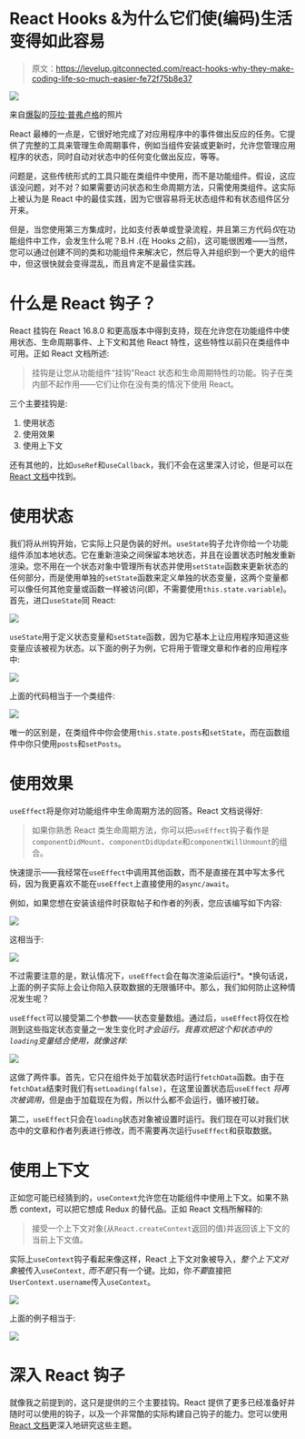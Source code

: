 # React Hooks &为什么它们使(编码)生活变得如此容易

> 原文：<https://levelup.gitconnected.com/react-hooks-why-they-make-coding-life-so-much-easier-fe72f75b8e37>

![](img/445a5c4ac6e4d839dbc7838e79ccb8f3.png)

来自[爆裂](https://burst.shopify.com/api-home-furniture?utm_campaign=photo_credit&utm_content=Browse+Free+HD+Images+of+Beautiful+Kitchen+Utensils+In+Bright+Wooden+Kitchen&utm_medium=referral&utm_source=credit)的[莎拉·普弗卢格](https://burst.shopify.com/@sarahpflugphoto?utm_campaign=photo_credit&utm_content=Browse+Free+HD+Images+of+Beautiful+Kitchen+Utensils+In+Bright+Wooden+Kitchen&utm_medium=referral&utm_source=credit)的照片

React 最棒的一点是，它很好地完成了对应用程序中的事件做出反应的任务。它提供了完整的工具来管理生命周期事件，例如当组件安装或更新时，允许您管理应用程序的状态，同时自动对状态中的任何变化做出反应，等等。

问题是，这些传统形式的工具只能在类组件中使用，而不是功能组件。假设，这应该没问题，对不对？如果需要访问状态和生命周期方法，只需使用类组件。这实际上被认为是 React 中的最佳实践，因为它很容易将无状态组件和有状态组件区分开来。

但是，当您使用第三方集成时，比如支付表单或登录流程，并且第三方代码*仅*在功能组件中工作，会发生什么呢？B.H .(在 Hooks 之前)，这可能很困难——当然，您可以通过创建不同的类和功能组件来解决它，然后导入并组织到一个更大的组件中，但这很快就会变得混乱，而且肯定不是最佳实践。

# 什么是 React 钩子？

React 挂钩在 React 16.8.0 和更高版本中得到支持，现在允许您在功能组件中使用状态、生命周期事件、上下文和其他 React 特性，这些特性以前只在类组件中可用。正如 React 文档所述:

> 挂钩是让您从功能组件“挂钩”React 状态和生命周期特性的功能。钩子在类内部不起作用——它们让你在没有类的情况下使用 React。

三个主要挂钩是:

1.  使用状态
2.  使用效果
3.  使用上下文

还有其他的，比如`useRef`和`useCallback`，我们不会在这里深入讨论，但是可以在 [React 文档](https://reactjs.org/docs/hooks-reference.html)中找到。

# 使用状态

我们将从州钩开始，它实际上只是伪装的好州。`useState`钩子允许你给一个功能组件添加本地状态。它在重新渲染之间保留本地状态，并且在设置状态时触发重新渲染。您不用在一个状态对象中管理所有状态并使用`setState`函数来更新状态的任何部分，而是使用单独的`setState`函数来定义单独的状态变量，这两个变量都可以像任何其他变量或函数一样被访问(即，不需要使用`this.state.variable`)。首先，进口`useState`同 React:

![](img/7ae7ce9d92be2a040013406022f4ef2c.png)

`useState`用于定义状态变量和`setState`函数，因为它基本上让应用程序知道这些变量应该被视为状态。以下面的例子为例，它将用于管理文章和作者的应用程序中:

![](img/c8f8186976a804d73ce0e37f0fe8cc2f.png)

上面的代码相当于一个类组件:

![](img/419df6c3c8fe04019f5de81743b14b3c.png)

唯一的区别是，在类组件中你会使用`this.state.posts`和`setState`，而在函数组件中你只使用`posts`和`setPosts`。

# 使用效果

`useEffect`将是你对功能组件中生命周期方法的回答。React 文档说得好:

> 如果你熟悉 React 类生命周期方法，你可以把`useEffect`钩子看作是`componentDidMount`、`componentDidUpdate`和`componentWillUnmount`的组合。

快速提示——我经常在`useEffect`中调用其他函数，而不是直接在其中写太多代码，因为我更喜欢不能在`useEffect`上直接使用的`async/await`。

例如，如果您想在安装该组件时获取帖子和作者的列表，您应该编写如下内容:

![](img/4a8ce85f48cacf89f7d5e9e97dad64db.png)

这相当于:

![](img/7b2842161256d71cbdd1edf8944acd4e.png)

不过需要注意的是，默认情况下，`useEffect`会在每次渲染后运行*。*换句话说，上面的例子实际上会让你陷入获取数据的无限循环中。那么，我们如何防止这种情况发生呢？

`useEffect`可以接受第二个参数——状态变量数组。通过后，`useEffect`将仅在检测到这些指定状态变量之一发生变化时*才会运行。我喜欢把这个和状态中的`loading`变量结合使用，就像这样:*

![](img/c8032953c4607657ec1094d4b0d13581.png)

这做了两件事。首先，它只在组件处于加载状态时运行`fetchData`函数。由于在`fetchData`结束时我们有`setLoading(false)`，在这里设置状态后`useEffect` *将再次被调用*，但是由于加载现在为假，所以什么都不会运行，循环被打破。

第二，`useEffect`只会在`loading`状态对象被设置时运行。我们现在可以对我们状态中的文章和作者列表进行修改，而不需要再次运行`useEffect`和获取数据。

# 使用上下文

正如您可能已经猜到的，`useContext`允许您在功能组件中使用上下文。如果不熟悉 context，可以把它想成 Redux 的替代品。正如 React 文档所解释的:

> 接受一个上下文对象(从`React.createContext`返回的值)并返回该上下文的当前上下文值。

实际上`useContext`钩子看起来像这样，React 上下文对象被导入，*整个上下文对象*被传入`useContext,` *而不是*只有一个键。比如，你*不要*直接把`UserContext.username`传入`useContext`。

![](img/6ff0a2f6f23bdd54e8e0582c7805800d.png)

上面的例子相当于:

![](img/1a7bea256c6f9cc25edbc7347b3a6e22.png)

# 深入 React 钩子

就像我之前提到的，这只是提供的三个主要挂钩。React 提供了更多已经准备好并随时可以使用的钩子，以及一个非常酷的实际构建自己钩子的能力。您可以使用 [React 文档](https://reactjs.org/docs/hooks-overview.html)更深入地研究这些主题。